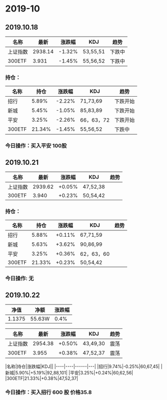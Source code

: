 # 2019-10

## 2019.10.18 

|名称|最新|涨跌幅|KDJ|趋势|
|---|---|---|---|---|
|上证指数|2938.14| -1.32%| 53,55,51|下跌中|
|300ETF |3.931| -1.45%| 55,56,52| 下跌中|

### 持仓：

|名称|持仓|涨跌幅|KDJ|趋势|
|----|----|------|---|---|
|招行| 5.89%| -2.22%|71,73,69|下跌开始|
|新城| 5.45%| -1.05%|85,83,89|下跌开始|
|平安| 3.25%| -2.26%|66，63，72|下跌开始|
|300ETF| 21.34%| -1.45%| 55,56,52| 下跌中|

### 今日操作：买入平安 100股



## 2019.10.21 
|名称|最新|涨跌幅|KDJ|趋势|
|---|---|---|---|---|
|上证指数|2939.62| +0.05%| 47,52,38||
|300ETF |3.940| +0.23%| 50,54,42| |

### 持仓：

|名称|持仓|涨跌幅|KDJ|趋势|
|----|----|------|---|---|
|招行| 5.88%| +0.11%|67,71,59||
|新城| 5.63%| +3.62%|90,86,99||
|平安| 3.25%| +0.36%|62，63，60||
|300ETF| 21.33%| +0.23%| 50,54,42| |

### 今日操作: 无

## 2019.10.22  

|净值|净额|涨跌幅|
|--|--|--|
|1.1375 | 55.63W| 0.4%|

|名称|最新|涨跌幅|KDJ|趋势|
|---|---|---|---|---|
|上证指数|2954.38| +0.50%| 43,49,30|震荡|
|300ETF |3.955| +0.38%| 47,52,37| 震荡|

|名称|持仓|涨跌幅|KDJ||
|----|----|------|---|
|招行|9.74%|-0.25%|60,67,45|
|新城|5.90%|+5.19%|92,88,101|
|平安|3.25%|+0.24%|60,62,56|
|300ETF|21.33%|+0.38%|47,52,37|

### 今日操作：买入招行 600 股  价格35.8



